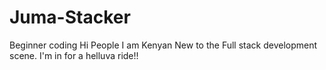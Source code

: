 # Juma-Stacker
Beginner coding
Hi People
I am Kenyan
New to the Full stack development scene.
I'm in for a helluva ride!!
